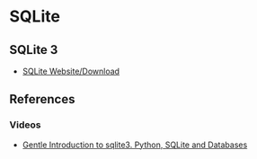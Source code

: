 # SQLite

## SQLite 3

- [SQLite Website/Download](https://www.sqlite.org/index.html)

## References

### Videos

- [Gentle Introduction to sqlite3. Python, SQLite and Databases](https://www.youtube.com/watch?v=llF06RLZbBY)

